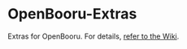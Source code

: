 # OpenBooru-Extras
Extras for OpenBooru. For details, [refer to the Wiki](https://github.com/5ynchrogazer/OpenBooru-Extras/wiki).
